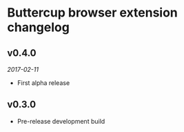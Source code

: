 # Buttercup browser extension changelog

## v0.4.0
_2017-02-11_

 * First alpha release

## v0.3.0

 * Pre-release development build
